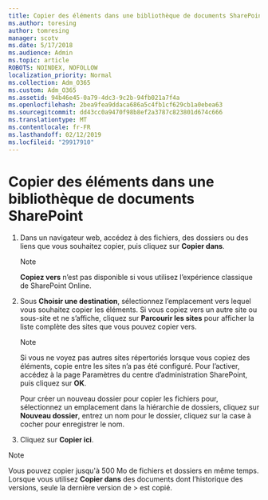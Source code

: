 ```yaml
---
title: Copier des éléments dans une bibliothèque de documents SharePoint
ms.author: toresing
author: tomresing
manager: scotv
ms.date: 5/17/2018
ms.audience: Admin
ms.topic: article
ROBOTS: NOINDEX, NOFOLLOW
localization_priority: Normal
ms.collection: Adm_O365
ms.custom: Adm_O365
ms.assetid: 94b46e45-0a79-4dc3-9c2b-94fb021a7f4a
ms.openlocfilehash: 2bea9fea9ddaca686a5c4fb1cf629cb1a0ebea63
ms.sourcegitcommit: dd43cc0a9470f98b8ef2a3787c823801d674c666
ms.translationtype: MT
ms.contentlocale: fr-FR
ms.lasthandoff: 02/12/2019
ms.locfileid: "29917910"
---
```

# <a name="copy-items-in-a-sharepoint-document-library"></a>Copier des éléments dans une bibliothèque de documents SharePoint

1. Dans un navigateur web, accédez à des fichiers, des dossiers ou des liens que vous souhaitez copier, puis cliquez sur **Copier dans**.
    
    > [!NOTE]
    > **Copiez vers** n’est pas disponible si vous utilisez l’expérience classique de SharePoint Online. 
  
2. Sous **Choisir une destination**, sélectionnez l’emplacement vers lequel vous souhaitez copier les éléments. Si vous copiez vers un autre site ou sous-site et ne s’affiche, cliquez sur **Parcourir les sites** pour afficher la liste complète des sites que vous pouvez copier vers. 
    
    > [!NOTE]
    > Si vous ne voyez pas autres sites répertoriés lorsque vous copiez des éléments, copie entre les sites n’a pas été configuré. Pour l’activer, accédez à la page Paramètres du centre d’administration SharePoint, puis cliquez sur **OK**. 
  
    Pour créer un nouveau dossier pour copier les fichiers pour, sélectionnez un emplacement dans la hiérarchie de dossiers, cliquez sur **Nouveau dossier**, entrez un nom pour le dossier, cliquez sur la case à cocher pour enregistrer le nom.
    
3. Cliquez sur **Copier ici**.
    
> [!NOTE]
>  Vous pouvez copier jusqu'à 500 Mo de fichiers et dossiers en même temps. Lorsque vous utilisez **Copier dans** des documents dont l’historique des versions, seule la dernière version de > est copié. 
  

